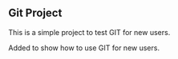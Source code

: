 ## Git Project

This is a simple project to test GIT for new users.

Added to show how to use GIT for new users.
